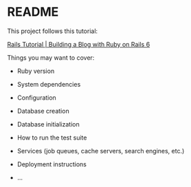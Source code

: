 # README

This project follows this tutorial:

[Rails Tutorial | Building a Blog with Ruby on Rails 6](https://www.youtube.com/watch?v=MCEzxY9BbiU)

Things you may want to cover:

* Ruby version

* System dependencies

* Configuration

* Database creation

* Database initialization

* How to run the test suite

* Services (job queues, cache servers, search engines, etc.)

* Deployment instructions

* ...
